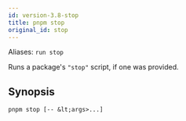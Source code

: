 ```yaml
---
id: version-3.8-stop
title: pnpm stop
original_id: stop
---
```


Aliases: `run stop`

Runs a package's `"stop"` script, if one was provided.

##  Synopsis

```text
pnpm stop [-- &lt;args>...]
```
